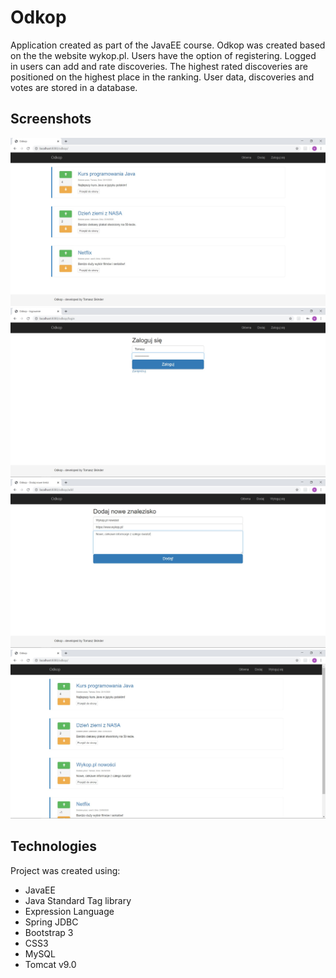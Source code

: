 # Odkop #
Application created as part of the JavaEE course. Odkop was created based on the the website wykop.pl.
Users have the option of registering. Logged in users can add and rate discoveries. 
The highest rated discoveries are positioned on the highest place in the ranking. User data, discoveries and votes are stored in a database.

##  Screenshots ##
![](./screenshots/odkop.jpg)
![](./screenshots/odkop_login.jpg)
![](./screenshots/odkop_add.jpg)
![](./screenshots/odkop2.jpg)

## Technologies ##
Project was created using:
- JavaEE
- Java Standard Tag library
- Expression Language
- Spring JDBC 
- Bootstrap 3
- CSS3
- MySQL
- Tomcat v9.0
